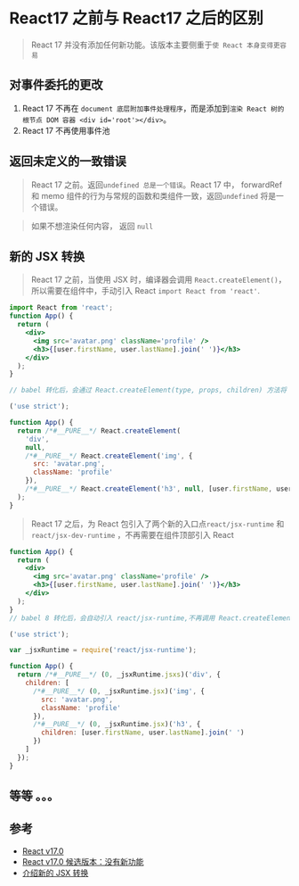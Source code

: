 # React17 之前与 React17 之后的区别

> React 17 并没有添加任何新功能。该版本主要侧重于`使 React 本身变得更容易`

## 对事件委托的更改

1.  React 17 不再在 `document 底层附加事件处理程序`，而是添加到`渲染 React 树的根节点 DOM 容器 <div id='root'></div>`。
2.  React 17 不再使用事件池

## 返回未定义的一致错误

> React 17 之前。返回`undefined 总是一个错误`。React 17 中， forwardRef 和 memo 组件的行为与常规的函数和类组件一致，返回`undefined` 将是一个错误。

> 如果不想渲染任何内容， 返回 `null`

## 新的 JSX 转换

> React 17 之前，当使用 JSX 时，编译器会调用 `React.createElement()`，所以需要在组件中，手动引入 React `import React from 'react'`.

```jsx
import React from 'react';
function App() {
  return (
    <div>
      <img src='avatar.png' className='profile' />
      <h3>{[user.firstName, user.lastName].join(' ')}</h3>
    </div>
  );
}

// babel 转化后，会通过 React.createElement(type, props, children) 方法将 JSX 转化为 React 元素

('use strict');

function App() {
  return /*#__PURE__*/ React.createElement(
    'div',
    null,
    /*#__PURE__*/ React.createElement('img', {
      src: 'avatar.png',
      className: 'profile'
    }),
    /*#__PURE__*/ React.createElement('h3', null, [user.firstName, user.lastName].join(' '))
  );
}
```

> React 17 之后，为 React 包引入了两个新的入口点`react/jsx-runtime` 和 `react/jsx-dev-runtime` ，不再需要在组件顶部引入 React

```jsx
function App() {
  return (
    <div>
      <img src='avatar.png' className='profile' />
      <h3>{[user.firstName, user.lastName].join(' ')}</h3>
    </div>
  );
}
// babel 8 转化后，会自动引入 react/jsx-runtime,不再调用 React.createElement(type, props, children)

('use strict');

var _jsxRuntime = require('react/jsx-runtime');

function App() {
  return /*#__PURE__*/ (0, _jsxRuntime.jsxs)('div', {
    children: [
      /*#__PURE__*/ (0, _jsxRuntime.jsx)('img', {
        src: 'avatar.png',
        className: 'profile'
      }),
      /*#__PURE__*/ (0, _jsxRuntime.jsx)('h3', {
        children: [user.firstName, user.lastName].join(' ')
      })
    ]
  });
}
```

## 等等 。。。

## 参考

- [React v17.0](https://reactjs.org/blog/2020/10/20/react-v17.html)
- [React v17.0 候选版本：没有新功能](https://reactjs.org/blog/2020/08/10/react-v17-rc.html#other-breaking-changes)
- [介绍新的 JSX 转换](https://reactjs.org/blog/2020/09/22/introducing-the-new-jsx-transform.html)
